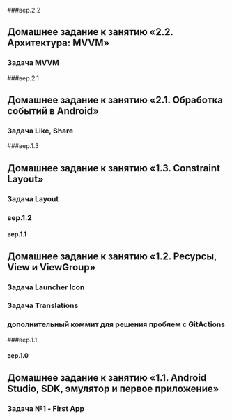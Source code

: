 ###вер.2.2
## Домашнее задание к занятию «2.2. Архитектура: MVVM»
### Задача MVVM

###вер.2.1
## Домашнее задание к занятию «2.1. Обработка событий в Android»
### Задача Like, Share

###вер.1.3
## Домашнее задание к занятию «1.3. Constraint Layout»
### Задача Layout

### вер.1.2
#### вер.1.1

## Домашнее задание к занятию «1.2. Ресурсы, View и ViewGroup»
### Задача Launcher Icon
### Задача Translations
### дополнительный коммит для решения проблем с GitActions


###вер.1.1
#### вер.1.0
## Домашнее задание к занятию «1.1. Android Studio, SDK, эмулятор и первое приложение»
### Задача №1 - First App
